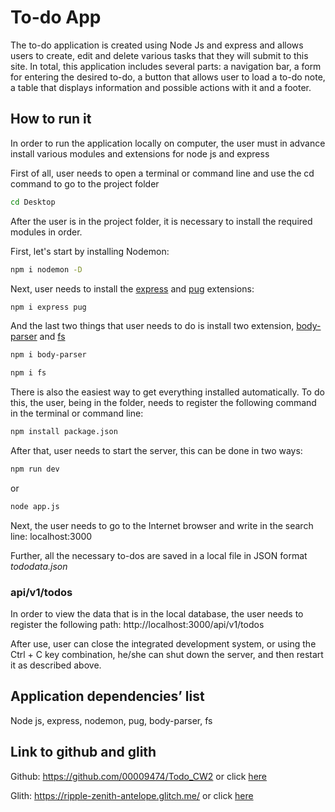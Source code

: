 # To-do App

The to-do application is created using Node Js and express and allows users to create, edit and delete various tasks that they will submit to this site. In total, this application includes several parts: a navigation bar, a form for entering the desired to-do, a button that allows user to load a to-do note, a table that displays information and possible actions with it and a footer.

## How to run it

In order to run the application locally on computer, the user must in advance install various modules and extensions for node js and express

First of all, user needs to open a terminal or command line and use the cd command to go to the project folder

```bash
cd Desktop
```
After the user is in the project folder, it is necessary to install the required modules in order.

First, let's start by installing Nodemon:

```bash
npm i nodemon -D
```

Next, user needs to install the [express](https://expressjs.com/) and [pug](https://pugjs.org/api/getting-started.html) extensions:

```bash
npm i express pug
```

And the last two things that user needs to do is install two extension, [body-parser](https://www.npmjs.com/package/body-parser) and [fs](https://nodejs.org/api/fs.html)

```bash
npm i body-parser
```

```bash
npm i fs
```

There is also the easiest way to get everything installed automatically. To do this, the user, being in the folder, needs to register the following command in the terminal or command line:

```bash
npm install package.json
```

After that, user needs to start the server, this can be done in two ways:

```bash
npm run dev
```

or

```bash
node app.js
```

Next, the user needs to go to the Internet browser and write in the search line: localhost:3000

Further, all the necessary to-dos are saved in a local file in JSON format _tododata.json_

### api/v1/todos

In order to view the data that is in the local database, the user needs to register the following path: http://localhost:3000/api/v1/todos

After use, user can close the integrated development system, or using the Ctrl + C key combination, he/she can shut down the server, and then restart it as described above.

## Application dependencies’ list

Node js, express, nodemon, pug, body-parser, fs

## Link to github and glith

Github: https://github.com/00009474/Todo_CW2
or click [here](https://github.com/00009474/Todo_CW2)

Glith: https://ripple-zenith-antelope.glitch.me/
or click [here](https://ripple-zenith-antelope.glitch.me/)